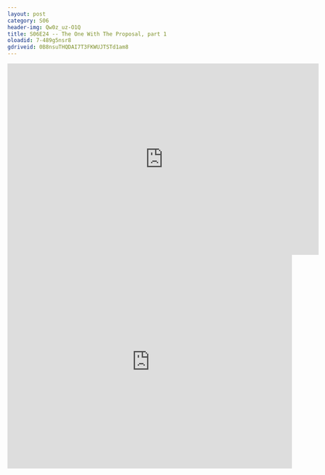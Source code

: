 ```yaml
---
layout: post 
category: S06 
header-img: Qw0z_uz-O1Q 
title: S06E24 -- The One With The Proposal, part 1 
oloadid: 7-489g5nsr8 
gdriveid: 0B8nsuTHQDAI7T3FKWUJTSTd1am8 
--- 
```

<!--more--> 
<iframe src='https://openload.co/embed/7-489g5nsr8/' width='700' height='430' frameborder='0' scrolling='no' allowfullscreen='allowfullscreen'></iframe> 
<iframe src='https://drive.google.com/file/d/0B8nsuTHQDAI7T3FKWUJTSTd1am8/preview' width='640' height='480' frameborder='0' scrolling='no' allowfullscreen='allowfullscreen'></iframe> 